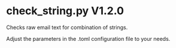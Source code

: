check_string.py V1.2.0
======================

Checks raw email text for combination of strings.

Adjust the parameters in the .toml configuration file to your needs.

